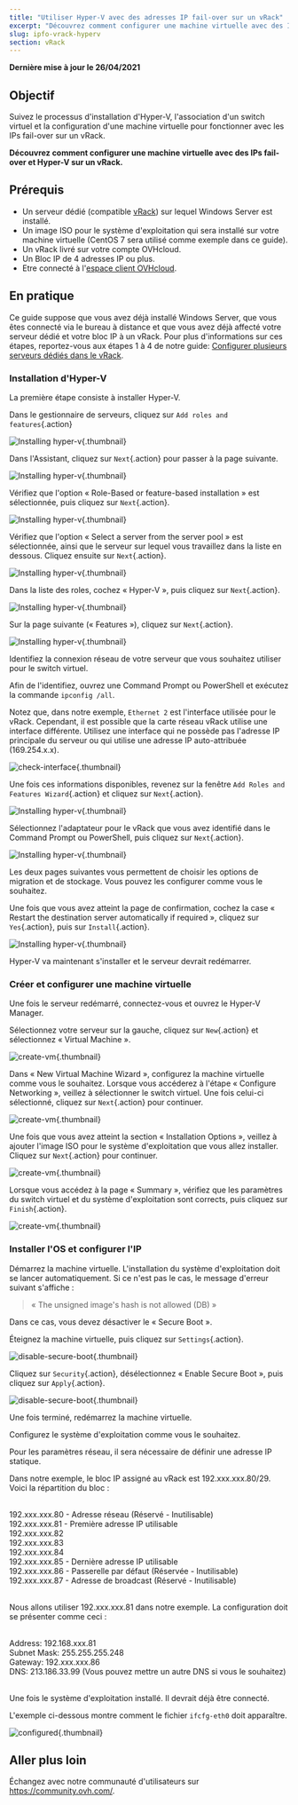 ```yaml
---
title: "Utiliser Hyper-V avec des adresses IP fail-over sur un vRack"
excerpt: "Découvrez comment configurer une machine virtuelle avec des IPs fail-over et Hyper-V sur un vRack"
slug: ipfo-vrack-hyperv
section: vRack 
---
```


**Dernière mise à jour le 26/04/2021**

## Objectif

Suivez le processus d'installation d'Hyper-V, l'association d'un switch virtuel et la configuration d'une machine virtuelle pour fonctionner avec les IPs fail-over sur un vRack.

**Découvrez comment configurer une machine virtuelle avec des IPs fail-over et Hyper-V sur un vRack.**

## Prérequis

- Un serveur dédié (compatible [vRack](https://www.ovh.com/ca/fr/solutions/vrack/)) sur lequel Windows Server est installé.
- Un image ISO pour le système d'exploitation qui sera installé sur votre machine virtuelle (CentOS 7 sera utilisé comme exemple dans ce guide).
- Un vRack livré sur votre compte OVHcloud.
- Un Bloc IP  de 4 adresses IP ou plus.
- Etre connecté à l'[espace client OVHcloud](https://www.ovh.com/auth/?action=gotomanager&from=https://www.ovh.com/fr/&ovhSubsidiary=fr).

## En pratique

Ce guide suppose que vous avez déjà installé Windows Server, que vous êtes connecté via le bureau à distance et que vous avez déjà affecté votre serveur dédié et votre bloc IP à un vRack. Pour plus d'informations sur ces étapes, reportez-vous aux étapes 1 à 4 de notre guide: [Configurer plusieurs serveurs dédiés dans le vRack](../configurer-plusieurs-serveurs-dedies-dans-le-vrack).

### Installation d'Hyper-V

La première étape consiste à installer Hyper-V.

Dans le gestionnaire de serveurs, cliquez sur `Add roles and features`{.action}

![Installing hyper-v](images/add-roles-features.png){.thumbnail}

Dans l'Assistant, cliquez sur `Next`{.action} pour passer à la page suivante.

![Installing hyper-v](images/add-roles-features-2.png){.thumbnail}

Vérifiez que l'option « Role-Based or feature-based installation » est sélectionnée, puis cliquez sur `Next`{.action}.

![Installing hyper-v](images/add-roles-features-3.png){.thumbnail}

Vérifiez que l'option « Select a server from the server pool » est sélectionnée, ainsi que le serveur sur lequel vous travaillez dans la liste en dessous. Cliquez ensuite sur `Next`{.action}.

![Installing hyper-v](images/add-roles-features-4.png){.thumbnail}

Dans la liste des roles, cochez « Hyper-V », puis cliquez sur `Next`{.action}.

![Installing hyper-v](images/add-roles-features-5.png){.thumbnail}

Sur la page suivante (« Features »), cliquez sur `Next`{.action}.

![Installing hyper-v](images/add-roles-features-9.png){.thumbnail}

Identifiez la connexion réseau de votre serveur que vous souhaitez utiliser pour le switch virtuel.

Afin de l'identifiez, ouvrez une Command Prompt ou PowerShell et exécutez la commande `ipconfig /all`.

Notez que, dans notre exemple, `Ethernet 2` est l'interface utilisée pour le vRack. Cependant, il est possible que la carte réseau vRack utilise une interface différente. Utilisez une interface qui ne possède pas l'adresse IP principale du serveur ou qui utilise une adresse IP auto-attribuée (169.254.x.x).

![check-interface](images/ipconfig.png){.thumbnail}

Une fois ces informations disponibles, revenez sur la fenêtre `Add Roles and Features Wizard`{.action} et cliquez sur `Next`{.action}.

![Installing hyper-v](images/add-roles-features-6.png){.thumbnail}

Sélectionnez l'adaptateur pour le vRack que vous avez identifié dans le Command Prompt ou PowerShell, puis cliquez sur `Next`{.action}.

![Installing hyper-v](images/add-roles-features-7.png){.thumbnail}

Les deux pages suivantes vous permettent de choisir les options de migration et de stockage. Vous pouvez les configurer comme vous le souhaitez.

Une fois que vous avez atteint la page de confirmation, cochez la case « Restart the destination server automatically if required », cliquez sur `Yes`{.action}, puis sur `Install`{.action}.

![Installing hyper-v](images/add-roles-features-8.png){.thumbnail}

Hyper-V va maintenant s'installer et le serveur devrait redémarrer.

### Créer et configurer une machine virtuelle

Une fois le serveur redémarré, connectez-vous et ouvrez le Hyper-V Manager.

Sélectionnez votre serveur sur la gauche, cliquez sur `New`{.action} et sélectionnez « Virtual Machine ».

![create-vm](images/create-vm.png){.thumbnail}

Dans « New Virtual Machine Wizard », configurez la machine virtuelle comme vous le souhaitez. Lorsque vous accéderez à l'étape « Configure Networking », veillez à sélectionner le switch virtuel. Une fois celui-ci sélectionné, cliquez sur `Next`{.action} pour continuer.

![create-vm](images/create-vm-2.png){.thumbnail}

Une fois que vous avez atteint la section « Installation Options », veillez à ajouter l'image ISO pour le système d'exploitation que vous allez installer. Cliquez sur `Next`{.action} pour continuer.

![create-vm](images/create-vm-3.png){.thumbnail}

Lorsque vous accédez à la page « Summary », vérifiez que les paramètres du switch virtuel et du système d'exploitation sont corrects, puis cliquez sur `Finish`{.action}.

![create-vm](images/create-vm-4.png){.thumbnail}

### Installer l'OS et configurer l'IP

Démarrez la machine virtuelle. L'installation du système d'exploitation doit se lancer automatiquement. Si ce n'est pas le cas, le message d'erreur suivant s'affiche :

> « The unsigned image's hash is not allowed (DB) »

Dans ce cas, vous devez désactiver le « Secure Boot ».

Éteignez la machine virtuelle, puis cliquez sur `Settings`{.action}.

![disable-secure-boot](images/disable-secure-boot.png){.thumbnail}

Cliquez sur `Security`{.action}, désélectionnez « Enable Secure Boot », puis cliquez sur `Apply`{.action}.

![disable-secure-boot](images/disable-secure-boot-2.png){.thumbnail}

Une fois terminé, redémarrez la machine virtuelle.

Configurez le système d'exploitation comme vous le souhaitez.

Pour les paramètres réseau, il sera nécessaire de définir une adresse IP statique.

Dans notre exemple, le bloc IP assigné au vRack est 192.xxx.xxx.80/29. Voici la répartition du bloc :

<br>
192.xxx.xxx.80 -  Adresse réseau (Réservé - Inutilisable)<br>
192.xxx.xxx.81 -  Première adresse IP utilisable<br>
192.xxx.xxx.82<br>
192.xxx.xxx.83<br>
192.xxx.xxx.84<br>
192.xxx.xxx.85 - Dernière adresse IP utilisable<br>
192.xxx.xxx.86 - Passerelle par défaut (Réservée - Inutilisable)<br>
192.xxx.xxx.87 - Adresse de broadcast (Réservé - Inutilisable)<br>
<br>

Nous allons utiliser 192.xxx.xxx.81 dans notre exemple. La configuration doit se présenter comme ceci :

<br>
Address: 192.168.xxx.81<br>
Subnet Mask: 255.255.255.248<br>
Gateway: 192.xxx.xxx.86<br>
DNS: 213.186.33.99 (Vous pouvez mettre un autre DNS si vous le souhaitez)<br>
<br>

Une fois le système d'exploitation installé. Il devrait déjà être connecté.

L'exemple ci-dessous montre comment le fichier `ifcfg-eth0` doit apparaître.

![configured](images/configured.png){.thumbnail}

## Aller plus loin

Échangez avec notre communauté d'utilisateurs sur <https://community.ovh.com/>.
